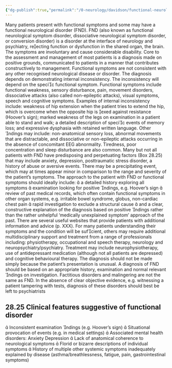 ```yaml
---
{"dg-publish":true,"permalink":"/0-neurology/davidson/functional-neurological-disorder/","dgPassFrontmatter":true,"created":"2025-05-06T22:51:10.898+06:30","updated":"2025-06-13T00:09:13.914+06:30"}
---
```


Many patients present with functional symptoms and some may have a functional neurological disorder (FND). FND (also known as functional neurological symptom disorder, dissociative neurological symptom disorder, or conversion disorder) is a disorder at the interface of neurology and psychiatry, reecting function or dysfunction in the shared organ, the brain. The symptoms are involuntary and cause considerable disability. Core to the assessment and management of most patients is a diagnosis made on positive grounds, communicated to patients in a manner that contributes constructively to management. Functional symptoms are not consistent with any other recognised
neurological disease or disorder. The diagnosis depends on demonstrating internal inconsistency. The inconsistency will depend on the specic functional symptom. Functional symptoms include functional weakness, sensory disturbance, pain, movement disorders, dissociative attacks (also called non-epileptic attacks), visual symptoms, speech and cognitive symptoms. Examples of internal inconsistency include: weakness of hip extension when the patient tries to extend the hip, which is overcome when the opposite hip is exed against resistance (Hoover’s sign); marked weakness of the legs on examination in a patient able to stand and walk; a detailed description of specic events of memory loss; and expressive dysphasia with retained written language. Other ndings may include: non-anatomical sensory loss, abnormal movements that are distractable, and dissociative or non-epileptic attacks occurring in the absence of concomitant EEG abnormality. Tiredness, poor concentration and sleep disturbance are also common.
Many but not all patients with FND have predisposing and perpetuating factors (Box 28.25) that may include anxiety, depression, posttraumatic stress disorder, a history of abuse or aversive events. There may be a precipitating event, which may at times appear minor in comparison to the range and severity of the patient’s symptoms. 
The approach to the patient with FND or functional symptoms should ideally include:
	 a detailed history exploring all symptoms 
	 examination looking for positive ndings, e.g. Hoover’s sign 
	 review of past medical records, which often contain functional symptoms in other organ systems, e.g. irritable bowel syndrome, globus, non-cardiac chest pain
	 rapid investigation to exclude a structural cause 
	 and a clear, constructive explanation of the diagnosis based on positive ndings rather than the rather unhelpful ‘medically unexplained symptom’ approach of the past.
There are several useful websites that provide patients with additional information and advice (p. XXX). For many patients understanding their symptoms and the condition will be sufcient, others may require additional multidisciplinary support and treatment from a range of professionals including: physiotherapy, occupational and speech therapy, neurology and neuropsychiatry/psychiatry. Treatment may include neurophysiotherapy, use of antidepressant medication (although not all patients are depressed) and cognitive behavioural therapy. The diagnosis should not be made simply because the patient’s presentation is unusual. A diagnosis of FND should be based on an appropriate history, examination and normal relevant ndings on investigation. Factitious disorders and malingering are not the same as FND. In
the absence of clear objective evidence, e.g. witnessing a patient tampering with tests, diagnosis of these disorders should best be left to psychiatrists

## 28.25 Clinical features suggestive of functional disorder
 Inconsistent examination ndings (e.g. Hoover’s sign) 
 Situational provocation of events (e.g. in medical settings) 
 Associated mental health disorders:
	Anxiety 
	Depression
 Lack of anatomical coherence to neurological symptoms 
 Florid or bizarre descriptions of individual symptoms 
 History of multiple other systemic symptoms inadequately explained by disease (asthma/breathlessness, fatigue, pain, gastrointestinal symptoms)
